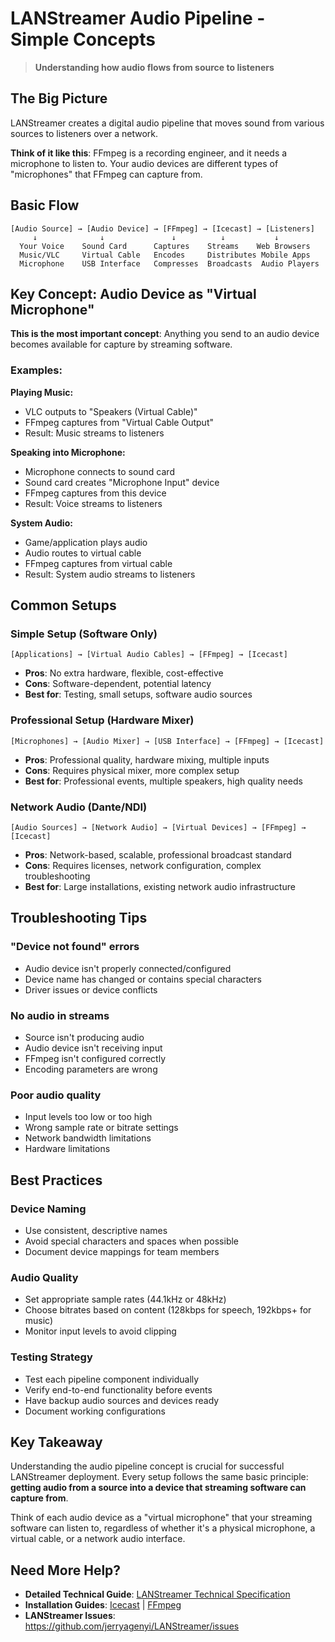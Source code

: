 # LANStreamer Audio Pipeline - Simple Concepts

> **Understanding how audio flows from source to listeners**

## The Big Picture

LANStreamer creates a digital audio pipeline that moves sound from various sources to listeners over a network.

**Think of it like this**: FFmpeg is a recording engineer, and it needs a microphone to listen to. Your audio devices are different types of "microphones" that FFmpeg can capture from.

## Basic Flow
```
[Audio Source] → [Audio Device] → [FFmpeg] → [Icecast] → [Listeners]
     ↓              ↓               ↓          ↓           ↓
  Your Voice    Sound Card      Captures    Streams    Web Browsers
  Music/VLC     Virtual Cable   Encodes     Distributes Mobile Apps
  Microphone    USB Interface   Compresses  Broadcasts  Audio Players
```

## Key Concept: Audio Device as "Virtual Microphone"

**This is the most important concept**: Anything you send to an audio device becomes available for capture by streaming software.

### Examples:

**Playing Music:**
- VLC outputs to "Speakers (Virtual Cable)"
- FFmpeg captures from "Virtual Cable Output"
- Result: Music streams to listeners

**Speaking into Microphone:**
- Microphone connects to sound card
- Sound card creates "Microphone Input" device
- FFmpeg captures from this device
- Result: Voice streams to listeners

**System Audio:**
- Game/application plays audio
- Audio routes to virtual cable
- FFmpeg captures from virtual cable
- Result: System audio streams to listeners

## Common Setups

### Simple Setup (Software Only)
```
[Applications] → [Virtual Audio Cables] → [FFmpeg] → [Icecast]
```
- **Pros**: No extra hardware, flexible, cost-effective
- **Cons**: Software-dependent, potential latency
- **Best for**: Testing, small setups, software audio sources

### Professional Setup (Hardware Mixer)
```
[Microphones] → [Audio Mixer] → [USB Interface] → [FFmpeg] → [Icecast]
```
- **Pros**: Professional quality, hardware mixing, multiple inputs
- **Cons**: Requires physical mixer, more complex setup
- **Best for**: Professional events, multiple speakers, high quality needs

### Network Audio (Dante/NDI)
```
[Audio Sources] → [Network Audio] → [Virtual Devices] → [FFmpeg] → [Icecast]
```
- **Pros**: Network-based, scalable, professional broadcast standard
- **Cons**: Requires licenses, network configuration, complex troubleshooting
- **Best for**: Large installations, existing network audio infrastructure

## Troubleshooting Tips

### "Device not found" errors
- Audio device isn't properly connected/configured
- Device name has changed or contains special characters
- Driver issues or device conflicts

### No audio in streams
- Source isn't producing audio
- Audio device isn't receiving input
- FFmpeg isn't configured correctly
- Encoding parameters are wrong

### Poor audio quality
- Input levels too low or too high
- Wrong sample rate or bitrate settings
- Network bandwidth limitations
- Hardware limitations

## Best Practices

### Device Naming
- Use consistent, descriptive names
- Avoid special characters and spaces when possible
- Document device mappings for team members

### Audio Quality
- Set appropriate sample rates (44.1kHz or 48kHz)
- Choose bitrates based on content (128kbps for speech, 192kbps+ for music)
- Monitor input levels to avoid clipping

### Testing Strategy
- Test each pipeline component individually
- Verify end-to-end functionality before events
- Have backup audio sources and devices ready
- Document working configurations

## Key Takeaway

Understanding the audio pipeline concept is crucial for successful LANStreamer deployment. Every setup follows the same basic principle: **getting audio from a source into a device that streaming software can capture from**.

Think of each audio device as a "virtual microphone" that your streaming software can listen to, regardless of whether it's a physical microphone, a virtual cable, or a network audio interface.

## Need More Help?
- **Detailed Technical Guide**: [LANStreamer Technical Specification](../LANStreamer-Technical-Specification.md)
- **Installation Guides**: [Icecast](./icecast-installation-simple.md) | [FFmpeg](./ffmpeg-installation-simple.md)
- **LANStreamer Issues**: https://github.com/jerryagenyi/LANStreamer/issues
